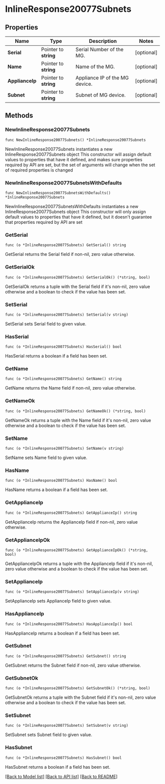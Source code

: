 # InlineResponse20077Subnets

## Properties

Name | Type | Description | Notes
------------ | ------------- | ------------- | -------------
**Serial** | Pointer to **string** | Serial Number of the MG. | [optional] 
**Name** | Pointer to **string** | Name of the MG. | [optional] 
**ApplianceIp** | Pointer to **string** | Appliance IP of the MG device. | [optional] 
**Subnet** | Pointer to **string** | Subnet of MG device. | [optional] 

## Methods

### NewInlineResponse20077Subnets

`func NewInlineResponse20077Subnets() *InlineResponse20077Subnets`

NewInlineResponse20077Subnets instantiates a new InlineResponse20077Subnets object
This constructor will assign default values to properties that have it defined,
and makes sure properties required by API are set, but the set of arguments
will change when the set of required properties is changed

### NewInlineResponse20077SubnetsWithDefaults

`func NewInlineResponse20077SubnetsWithDefaults() *InlineResponse20077Subnets`

NewInlineResponse20077SubnetsWithDefaults instantiates a new InlineResponse20077Subnets object
This constructor will only assign default values to properties that have it defined,
but it doesn't guarantee that properties required by API are set

### GetSerial

`func (o *InlineResponse20077Subnets) GetSerial() string`

GetSerial returns the Serial field if non-nil, zero value otherwise.

### GetSerialOk

`func (o *InlineResponse20077Subnets) GetSerialOk() (*string, bool)`

GetSerialOk returns a tuple with the Serial field if it's non-nil, zero value otherwise
and a boolean to check if the value has been set.

### SetSerial

`func (o *InlineResponse20077Subnets) SetSerial(v string)`

SetSerial sets Serial field to given value.

### HasSerial

`func (o *InlineResponse20077Subnets) HasSerial() bool`

HasSerial returns a boolean if a field has been set.

### GetName

`func (o *InlineResponse20077Subnets) GetName() string`

GetName returns the Name field if non-nil, zero value otherwise.

### GetNameOk

`func (o *InlineResponse20077Subnets) GetNameOk() (*string, bool)`

GetNameOk returns a tuple with the Name field if it's non-nil, zero value otherwise
and a boolean to check if the value has been set.

### SetName

`func (o *InlineResponse20077Subnets) SetName(v string)`

SetName sets Name field to given value.

### HasName

`func (o *InlineResponse20077Subnets) HasName() bool`

HasName returns a boolean if a field has been set.

### GetApplianceIp

`func (o *InlineResponse20077Subnets) GetApplianceIp() string`

GetApplianceIp returns the ApplianceIp field if non-nil, zero value otherwise.

### GetApplianceIpOk

`func (o *InlineResponse20077Subnets) GetApplianceIpOk() (*string, bool)`

GetApplianceIpOk returns a tuple with the ApplianceIp field if it's non-nil, zero value otherwise
and a boolean to check if the value has been set.

### SetApplianceIp

`func (o *InlineResponse20077Subnets) SetApplianceIp(v string)`

SetApplianceIp sets ApplianceIp field to given value.

### HasApplianceIp

`func (o *InlineResponse20077Subnets) HasApplianceIp() bool`

HasApplianceIp returns a boolean if a field has been set.

### GetSubnet

`func (o *InlineResponse20077Subnets) GetSubnet() string`

GetSubnet returns the Subnet field if non-nil, zero value otherwise.

### GetSubnetOk

`func (o *InlineResponse20077Subnets) GetSubnetOk() (*string, bool)`

GetSubnetOk returns a tuple with the Subnet field if it's non-nil, zero value otherwise
and a boolean to check if the value has been set.

### SetSubnet

`func (o *InlineResponse20077Subnets) SetSubnet(v string)`

SetSubnet sets Subnet field to given value.

### HasSubnet

`func (o *InlineResponse20077Subnets) HasSubnet() bool`

HasSubnet returns a boolean if a field has been set.


[[Back to Model list]](../README.md#documentation-for-models) [[Back to API list]](../README.md#documentation-for-api-endpoints) [[Back to README]](../README.md)


